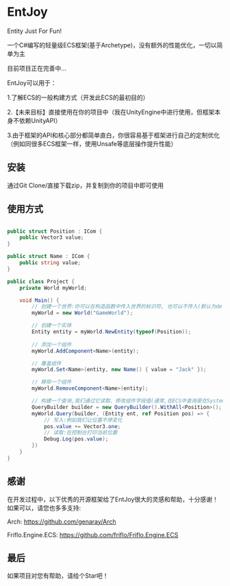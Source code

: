 # EntJoy

Entity Just For Fun!

一个C#编写的轻量级ECS框架(基于Archetype)，没有额外的性能优化，一切以简单为主

目前项目正在完善中...

EntJoy可以用于：

1.了解ECS的一般构建方式（开发此ECS的最初目的）

2.【未来目标】直接使用在你的项目中（我在UnityEngine中进行使用，但框架本身不依赖UnityAPI）

3.由于框架的API和核心部分都简单直白，你很容易基于框架进行自己的定制优化（例如同很多ECS框架一样，使用Unsafe等底层操作提升性能）

## 安装
通过Git Clone/直接下载zip，并复制到你的项目中即可使用

## 使用方式

```csharp

public struct Position : ICom {
    public Vector3 value;
}

public struct Name : ICom {
    public string value;
}

public class Project {
    private World myWorld;

    void Main() {
        // 创建一个世界:你可以在构造函数中传入世界的标识符, 也可以不传入(默认为default)
        myWorld = new World("GameWorld");

        // 创建一个实体
        Entity entity = myWorld.NewEntity(typeof(Position));
        
        // 添加一个组件
        myWorld.AddComponent<Name>(entity);

        // 覆盖组件
        myWorld.Set<Name>(entity, new Name() { value = "Jack" });

        // 移除一个组件
        myWorld.RemoveComponent<Name>(entity);

        // 构建一个查询,我们通过它读取、修改组件字段值(通常,在ECS中查询是在System中运行的,你可以自定义这部分逻辑的位置)
        QueryBuilder builder = new QueryBuilder().WithAll<Position>();
        myWorld.Query(builder, (Entity ent, ref Position pos) => {
            // 写入:例如我们让位置不停变化
            pos.value += Vector3.one;
            // 读取:在控制台打印当前位置
            Debug.Log(pos.value);   
        })
    }
}

```

## 感谢
在开发过程中，以下优秀的开源框架给了EntJoy很大的灵感和帮助，十分感谢！如果可以，请您也多多支持:

Arch: https://github.com/genaray/Arch

Friflo.Engine.ECS: https://github.com/friflo/Friflo.Engine.ECS

## 最后
如果项目对您有帮助，请给个Star吧！
